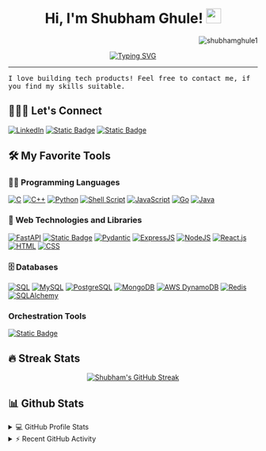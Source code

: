 <h1 align="center">
Hi, I'm Shubham Ghule!
 <img src="https://media.giphy.com/media/hvRJCLFzcasrR4ia7z/giphy.gif" width="30"></h1>
 <img src="https://komarev.com/ghpvc/?username=shubhamghule1&label=Profile%20Views&color=0e75b6&style=flat" align='right' alt="shubhamghule1" />
<br/>

<!-- Typing SVG by DenverCoder1 - https://github.com/DenverCoder1/readme-typing-svg -->
<p align="center">
	<a href="https://git.io/typing-svg"><img src="https://readme-typing-svg.demolab.com?font=JetBrains+Mono&pause=1000&color=2CF7DD&center=true&vCenter=true&random=false&width=600&lines=Software+Engineer%2C+Loves+building+tech+products;Python+%7C+Go+%7C+Kubernetes+%7C+Docker+%7C+SQL+%7C+NoSQL;AI+%7C+ML+%7C+LLM+fine+tuning+%7C+RAG+%7C+Vector+DB's" alt="Typing SVG" /></a>
</p>
<hr/>
<samp>
I love building tech products! Feel free to contact me, if you find my skills suitable.
</samp>

## 🙋🏻‍♂️ Let's Connect

<p >
	<a href="https://www.linkedin.com/in/dev-shubham1" target="_blank"><img alt="LinkedIn" src="https://img.shields.io/badge/LinkedIn-blue?logo=linkedin"></a>
	<a href="mailto:ghuleshubham2013@gmail.com" target="_blank"><img alt="Static Badge" src="https://img.shields.io/badge/Gmail-white?logo=gmail"></a>
	<a href="https://github.com/shubhamghule1" target="_blank"><img alt="Static Badge" src="https://img.shields.io/badge/Github-grey?logo=github"></a>
</p>



## 🛠️ My Favorite Tools

### 👨‍💻 Programming Languages

<p>
 	<a href=""><img alt="C" src="https://img.shields.io/badge/C%20-%232370ED.svg?logo=c&logoColor=white"></a>
	<a href=""><img alt="C++" src="https://img.shields.io/badge/C++%20-%2300599C.svg?logo=c%2B%2B&logoColor=white"></a>
	<a href=""><img alt="Python" src="https://img.shields.io/badge/Python%20-%2314354C.svg?logo=python&logoColor=white"></a>
	<a href=""><img alt="Shell Script" src="https://img.shields.io/badge/Shell_Script-%2336454F?logo=gnubash&logoColor=green"></a>
	<a href=""><img alt="JavaScript" src="https://img.shields.io/badge/JavaScript%20-%23F7DF1E.svg?logo=javascript&logoColor=black"></a>
	<a href=""> <img alt="Go" src="https://img.shields.io/badge/Go-grey?logo=Go"></a>
	<a href=""><img alt="Java" src="https://img.shields.io/badge/Java-%23007396.svg?logo=openjdk&logoColor=white"></a>
</p>  

### 🧰 Web Technologies and Libraries

<p>
	<a href=""><img alt="FastAPI" src="https://img.shields.io/badge/FastAPI-%2336454F?logo=fastapi&logoColor=green"></a>
	<a href=""><img alt="Static Badge" src="https://img.shields.io/badge/Flask-white?logo=flask&logoColor=black"></a>
	<a href=""><img alt="Pydantic" src="https://img.shields.io/badge/Pydantic-F33A6A?logo=pydantic"></a>
	<a href=""><img alt="ExpressJS" src="https://img.shields.io/badge/Express.js-white?logo=express&logoColor=violet"></a>
	<a href=""><img alt="NodeJS" src="https://img.shields.io/badge/Node.js%20-%2343853D.svg?logo=node.js&logoColor=white"></a>
	<a href=""><img alt="React.js" src="https://img.shields.io/badge/React.js-blue?logo=react"></a>
	<a href=""><img alt="HTML" src="https://img.shields.io/badge/HTML%20-%23E34F26.svg?logo=html5&logoColor=white"></a>
	<a href=""><img alt="CSS" src="https://img.shields.io/badge/CSS%20-%231572B6.svg?logo=css3&logoColor=white"></a>
</p>

### 🗄️ Databases

<p>
    	<a href=""><img alt="SQL" src="https://img.shields.io/badge/SQL%20-%23025E8C.svg?logo=amazon-dynamodb&logoColor=white"></a>
    	<a href="#"><img alt="MySQL" src="https://img.shields.io/badge/MySQL-%2300f.svg?logo=mysql&logoColor=white"></a>
     	<a href="#"><img alt="PostgreSQL" src="https://img.shields.io/badge/PostgreSQL-white?logo=postgresql"></a>
        <a href="#"><img alt="MongoDB" src ="https://img.shields.io/badge/MongoDB-%234ea94b.svg?logo=mongodb&logoColor=white"></a>
	<a href="#"><img alt="AWS DynamoDB" src="https://img.shields.io/badge/DynamoDB-blue?logo=amazondynamodb"></a>
	<a href="#"><img alt="Redis" src="https://img.shields.io/badge/Redis-white?logo=redis"></a>
	<a href="#"><img alt="SQLAlchemy" src="https://img.shields.io/badge/SQLAlchemy-white?logo=sqlalchemy&logoColor=red"></a>
</p>

### Orchestration Tools

<p>
    	<a href=""><img alt="Static Badge" src="https://img.shields.io/badge/Kubernetes-blue?logo=kubernetes&logoColor=white"></a>
</p>
	


<!--     <a href="#"><img alt="Adobe" src="https://img.shields.io/badge/Adobe%20-%23FF0000.svg?logo=adobe&logoColor=white"></a>
    <a href="#"><img alt="Android Studio" src="https://img.shields.io/badge/Android%20Studio-008678.svg?logo=android-studio&logoColor=white"></a>
    <a href="#"><img alt="Atom" src="https://img.shields.io/badge/Atom-3DDC84?logo=atom&logoColor=white"></a>
    <a href="#"><img alt="Chrome" src="https://img.shields.io/badge/Chrome-3DDC84?logo=google-chrome&logoColor=white"></a>
    <a href="#"><img alt="Colab" src="https://img.shields.io/badge/Colab-00b56a.svg?logo=google-colab&logoColor=white"></a>
    <a href="#"><img alt="Brave" src="https://img.shields.io/badge/-Brave-FB542B?logo=brave&logoColor=white"></a>
    <a href="#"><img alt="Codepen" src="https://img.shields.io/badge/Codepen-000000.svg?logo=codepen&logoColor=white"></a>
    <a href="#"><img alt="Dark Reader" src="https://img.shields.io/badge/-Dark%20Reader-141E24?logo=dark-reader&logoColor=white"></a>
    <a href="#"><img alt="Git" src="https://img.shields.io/badge/Git%20-%23F05033.svg?logo=git&logoColor=white"></a>
    <a href="#"><img alt="Google Sheets" src="https://img.shields.io/badge/Google%20Sheets%20-%2334A853.svg?logo=google%20sheets&logoColor=white"></a>
    <a href="#"><img alt="Jupyter" src="https://img.shields.io/badge/Jupyter%20-%23F37626.svg?logo=Jupyter&logoColor=white"></a>
    <a href="#"><img alt="Postman" src="https://img.shields.io/badge/Postman-FF6C37?logo=postman&logoColor=white"></a>
    <a href="#"><img alt="Stack Overflow" src="https://img.shields.io/badge/-Stack%20Overflow-FE7A16?logo=stack-overflow&logoColor=white"></a>
    <a href="#"><img alt="Sublime Text" src="https://img.shields.io/badge/-Sublime%20Text-302E31?logo=sublime-text&logoColor=white"></a>
    <a href="#"><img alt="Visual Studio Code" src="https://img.shields.io/badge/Visual%20Studio%20Code-0078d7.svg?logo=visual-studio-code&logoColor=white"></a> -->

## 🔥 Streak Stats

<!-- GitHub Readme Streak Stats - https://github.com/DenverCoder1/github-readme-streak-stats -->
<p align="center">
  <a href="#"><img src="https://streak-stats.demolab.com?user=shubhamghule1&theme=catppuccin-mocha&date_format=j%20M%5B%20Y%5D&mode=weekly&card_width=650&card_height=200" alt="Shubham's GitHub Streak" /></a>
  </a>
<!--   <p align="center"> If you can dream it, you can do it🔥 </p> -->
</p>

## 📊 Github Stats

<!-- https://github.com/anuraghazra/github-readme-stats -->
<details> 
  <summary>💻 GitHub Profile Stats</summary>
  <br/>
	<p align="center">
		<a href="#"><img alt="Shubham's Github Stats" height=200 align="center" src="https://github-readme-stats.vercel.app/api?username=shubhamghule1&show_icons=true&count_private=true&theme=catppuccin_mocha" /></a>
  		<a href="#"><img alt="Shubham's Top Languages" height=200 align="center" src="https://github-readme-stats.vercel.app/api/top-langs/?username=shubhamghule1&langs_count=8&layout=compact&theme=catppuccin_mocha" /></a>
	</p>
  <b>Note:</b> Top languages is only a metric of the languages my public code consists of and doesn't reflect experience or skill level.
</details>


<details>
  <summary>⚡ Recent GitHub Activity</summary>
  <br/>
	<p align="center">
  		<a href="#"><img alt="Shubham's Activity Graph" src="https://github-readme-activity-graph.vercel.app/graph?username=shubhamghule1&bg_color=1e1e2e&color=94e2d5&line=89b4fa&point=cba6f7" /></a>
   	</p>
  <br/>
</details>



